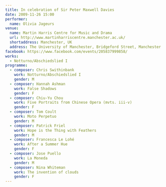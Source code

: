 ```yaml
---
title: In celebration of Sir Peter Maxwell Davies
date: 2009-11-26 15:00
performer:
  name: Olivia Jageurs
venue:
  name: Martin Harris Centre for Music and Drama
  url: http://www.martinharriscentre.manchester.ac.uk/
  shortaddress: Manchester, UK
  address: The University of Manchester, Bridgeford Street, Manchester M13 9PL, United Kingdom
facebook: https://www.facebook.com/events/205837999858/
works:
  - Notturno/Abschiedslied I
programme:
  - composer: Chris Swithinbank
    work: Notturno/Abschiedslied I
    gender: M
  - composer: Hannah Ashman
    work: False Shadows
    gender: F
  - composer: Chiu-Yu Chou
    work: Five Portraits from Chinese Opera (mvts. iii-v)
    gender: F
  - composer: Tom Coult
    work: Moto Perpetuo
    gender: M
  - composer: Patrick Friel
    work: Hope is the Thing with Feathers
    gender: M
  - composer: Francesca Le Lohé
    work: After a Summer Hue
    gender: F
  - composer: Jose Puello
    work: La Moneda
    gender: M
  - composer: Nina Whiteman
    work: The invention of clouds
    gender: F
---
```

